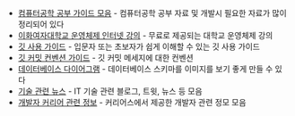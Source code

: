 * [컴퓨터공학 공부 가이드 모음](https://coding-groot.tistory.com/93) - 컴퓨터공학 공부 자료 및 개발시 필요한 자료가 많이 정리되어 있다
* [이화여자대학교 운영체제 인터넷 강의](http://www.kocw.net/home/search/kemView.do?kemId=1046323&ar=pop) - 무료로 제공되는 대학교 운영체제 강의
* [깃 사용 가이드](https://backlog.com/git-tutorial/kr/) - 입문자 또는 초보자가 쉽게 이해할 수 있는 깃 사용 가이드
* [깃 커밋 컨벤션 가이드](https://doublesprogramming.tistory.com/256) - 깃 커밋 메세지에 대한 컨벤션
* [데이터베이스 다이어그램](https://dbdiagram.io/home) - 데이터베이스 스키마를 이미지를 보기 좋게 만들 수 있다
* [기술 관련 뉴스](https://news.hada.io/) - IT 기술 관련 블로그, 트윗, 뉴스 등 모음
* [개발자 커리어 관련 정보](https://publyco.notion.site/6f5d06d42f3243949b09b68b9fbcc398) - 커리어스에서 제공한 개발자 관련 정모 모음
